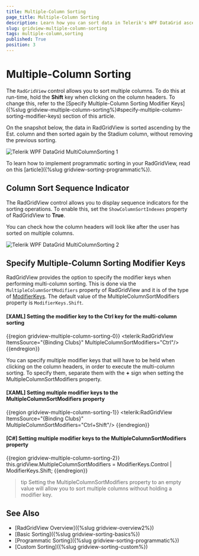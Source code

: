 ```yaml
---
title: Multiple-Column Sorting
page_title: Multiple-Column Sorting
description: Learn how you can sort data in Telerik's WPF DataGrid ascending by the Est. column and then sort again by the Stadium column without removing previous sorting.
slug: gridview-multiple-column-sorting
tags: multiple-column,sorting
published: True
position: 3
---
```


# Multiple-Column Sorting

The `RadGridView` control allows you to sort multiple columns. To do this at run-time, hold the __Shift__ key when clicking on the column headers. To change this, refer to the [Specify Multiple-Column Sorting Modifier Keys]({%slug gridview-multiple-column-sorting%}#specify-multiple-column-sorting-modifier-keys) section of this article.

On the snapshot below, the data in RadGridView is sorted ascending by the Est. column and then sorted again by the Stadium column, without removing the previous sorting.
       
![Telerik WPF DataGrid MultiColumnSorting 1](images/RadGridView_MultiColumnSorting_1.png)

To learn how to implement programmatic sorting in your RadGridView, read on this [article]({%slug gridview-sorting-programmatic%}).

## Column Sort Sequence Indicator

The RadGridView control allows you to display sequence indicators for the sorting operations. To enable this, set the `ShowColumnSortIndexes` property of RadGridView to __True__. 

You can check how the column headers will look like after the user has sorted on multiple columns.

![Telerik WPF DataGrid MultiColumnSorting 2](images/RadGridView_MultiColumnSorting_2.png)

## Specify Multiple-Column Sorting Modifier Keys

RadGridView provides the option to specify the modifier keys when performing multi-column sorting. This is done via the `MultipleColumnSortModifiers` property of RadGridView and it is of the type of [ModifierKeys](https://learn.microsoft.com/en-us/dotnet/api/system.windows.input.modifierkeys?view=windowsdesktop-8.0). The default value of the MultipleColumnSortModifiers property is `ModifierKeys.Shift`.

#### __[XAML] Setting the modifier key to the Ctrl key for the multi-column sorting__
{{region gridview-multiple-column-sorting-0}}
    <telerik:RadGridView ItemsSource="{Binding Clubs}" MultipleColumnSortModifiers="Ctrl"/>
{{endregion}}

You can specify multiple modifier keys that will have to be held when clicking on the column headers, in order to execute the multi-column sorting. To specify them, separate them with the __+__ sign when setting the MultipleColumnSortModifiers property.

#### __[XAML] Setting multiple modifier keys to the MultipleColumnSortModifiers property__
{{region gridview-multiple-column-sorting-1}}
    <telerik:RadGridView ItemsSource="{Binding Clubs}" MultipleColumnSortModifiers="Ctrl+Shift"/>
{{endregion}}

#### __[C#] Setting multiple modifier keys to the MultipleColumnSortModifiers property__
{{region gridview-multiple-column-sorting-2}}
    this.gridView.MultipleColumnSortModifiers = ModifierKeys.Control | ModifierKeys.Shift;
{{endregion}}

>tip Setting the MultipleColumnSortModifiers property to an empty value will allow you to sort multiple columns without holding a modifier key.

## See Also
 * [RadGridView Overview]({%slug gridview-overview2%})
 * [Basic Sorting]({%slug gridview-sorting-basics%})
 * [Programmatic Sorting]({%slug gridview-sorting-programmatic%})
 * [Custom Sorting]({%slug gridview-sorting-custom%})
